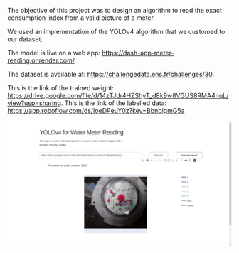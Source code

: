 The objective of this project was to design an algorithm to read the exact consumption index from a valid picture of a meter. 

We used an implementation of the YOLOv4 algorithm that we customed to our dataset.

The model is live on a web app: https://dash-app-meter-reading.onrender.com/.

The dataset is available at: https://challengedata.ens.fr/challenges/30.

This is the link of the trained weight: https://drive.google.com/file/d/14zTJdr4HZShyT_d8k9w8VGUS8RMA4nqL/view?usp=sharing.
This is the link of the labelled data: https://app.roboflow.com/ds/IoeDPeuY0z?key=BbnbigmG5a

![Alt text](https://github.com/dnalexen/ai_water_meter_reading/blob/master/Screenshot%20app.png?raw=true?raw=true "Screenshot app")
